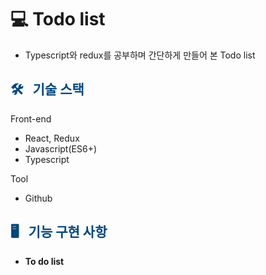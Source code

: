 
# 💻  Todo list 

 - Typescript와 redux를 공부하며 간단하게 만들어 본 Todo list 


## <span style="color:#004680"> 🛠 &nbsp; 기술 스택 </span>

Front-end
- React, Redux
- Javascript(ES6+)
- Typescript

Tool
- Github

## <span style="color:#004680"> 🖥 &nbsp; 기능 구현 사항 </span>

- **To do list** 


  
